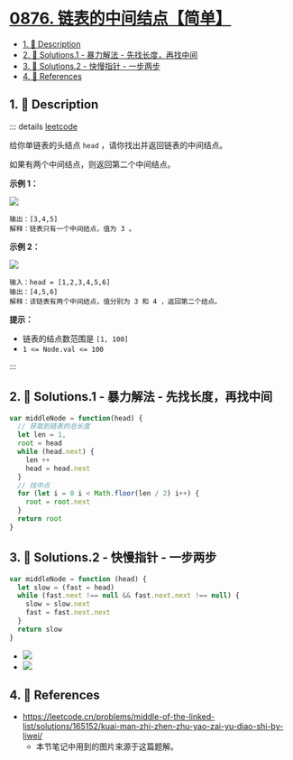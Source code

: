 # [0876. 链表的中间结点【简单】](https://github.com/Tdahuyou/TNotes.leetcode/tree/main/notes/0876.%20%E9%93%BE%E8%A1%A8%E7%9A%84%E4%B8%AD%E9%97%B4%E7%BB%93%E7%82%B9%E3%80%90%E7%AE%80%E5%8D%95%E3%80%91)

<!-- region:toc -->

- [1. 📝 Description](#1--description)
- [2. 🎯 Solutions.1 - 暴力解法 - 先找长度，再找中间](#2--solutions1---暴力解法---先找长度再找中间)
- [3. 🎯 Solutions.2 - 快慢指针 - 一步两步](#3--solutions2---快慢指针---一步两步)
- [4. 🔗 References](#4--references)

<!-- endregion:toc -->

## 1. 📝 Description

::: details [leetcode](https://leetcode.cn/problems/middle-of-the-linked-list)

给你单链表的头结点 `head` ，请你找出并返回链表的中间结点。

如果有两个中间结点，则返回第二个中间结点。

**示例 1：**

![](https://cdn.jsdelivr.net/gh/tnotesjs/imgs@main/2024-11-03-15-25-26.png)

```
输出：[3,4,5]
解释：链表只有一个中间结点，值为 3 。
```

**示例 2：**

![](https://cdn.jsdelivr.net/gh/tnotesjs/imgs@main/2024-11-03-15-25-32.png)

```
输入：head = [1,2,3,4,5,6]
输出：[4,5,6]
解释：该链表有两个中间结点，值分别为 3 和 4 ，返回第二个结点。
```

**提示：**

- 链表的结点数范围是 `[1, 100]`
- `1 <= Node.val <= 100`

:::

## 2. 🎯 Solutions.1 - 暴力解法 - 先找长度，再找中间

```js
var middleNode = function(head) {
  // 获取到链表的总长度
  let len = 1,
  root = head
  while (head.next) {
    len ++
    head = head.next
  }
  // 找中点
  for (let i = 0 i < Math.floor(len / 2) i++) {
    root = root.next
  }
  return root
}
```

## 3. 🎯 Solutions.2 - 快慢指针 - 一步两步

```js
var middleNode = function (head) {
  let slow = (fast = head)
  while (fast.next !== null && fast.next.next !== null) {
    slow = slow.next
    fast = fast.next.next
  }
  return slow
}
```

- ![](https://cdn.jsdelivr.net/gh/tnotesjs/imgs@main/2024-11-16-19-59-26.png)
- ![](https://cdn.jsdelivr.net/gh/tnotesjs/imgs@main/2024-11-16-19-59-32.png)

## 4. 🔗 References

- https://leetcode.cn/problems/middle-of-the-linked-list/solutions/165152/kuai-man-zhi-zhen-zhu-yao-zai-yu-diao-shi-by-liwei/
  - 本节笔记中用到的图片来源于这篇题解。
